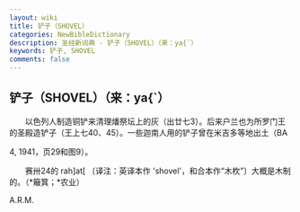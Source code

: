 ```yaml
---
layout: wiki
title: 铲子（SHOVEL）
categories: NewBibleDictionary
description: 圣经新词典 - 铲子（SHOVEL）（来：ya{`）
keywords: 铲子, SHOVEL
comments: false
---
```


## 铲子（SHOVEL）（来：ya{`）

　　以色列人制造铜铲来清理燔祭坛上的灰（出廿七3）。后来户兰也为所罗门王的圣殿造铲子（王上七40、45）。一些迦南人用的铲子曾在米吉多等地出土（BA

4, 1941，页29和图9）。

　　赛卅24的 rah]at[ 〔译注：英译本作 'shovel'，和合本作“木杴”〕大概是木制的。（*簸箕；*农业）

A.R.M.








